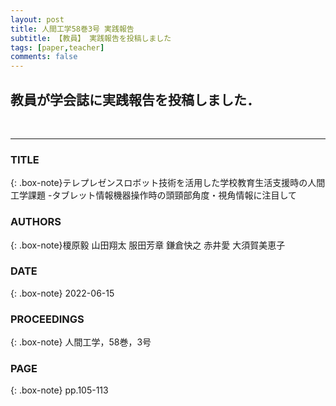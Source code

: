 ```yaml
---
layout: post
title: 人間工学58巻3号 実践報告
subtitle: 【教員】 実践報告を投稿しました
tags: [paper,teacher]
comments: false
---
```

## 教員が学会誌に実践報告を投稿しました．
<br>
<hr>

### TITLE

{: .box-note}テレプレゼンスロボット技術を活用した学校教育生活支援時の人間工学課題
-タブレット情報機器操作時の頭頸部角度・視角情報に注目して

### AUTHORS

{: .box-note}榎原毅
山田翔太
服田芳章
鎌倉快之
赤井愛
大須賀美恵子

### DATE

{: .box-note}
2022-06-15


### PROCEEDINGS

{: .box-note}
人間工学，58巻，3号

### PAGE

{: .box-note}
pp.105-113
